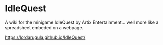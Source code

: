# IdleQuest
A wiki for the minigame IdleQuest by Artix Entertainment... well more like a spreadsheet embeded on a webpage.

https://lordarugula.github.io/IdleQuest/
